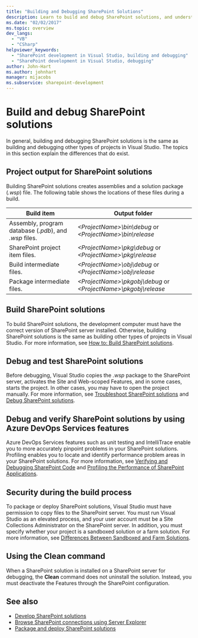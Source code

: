 ```yaml
---
title: "Building and Debugging SharePoint Solutions"
description: Learn to build and debug SharePoint solutions, and understand how it's different from building and debugging other types of projects in Visual Studio.
ms.date: "02/02/2017"
ms.topic: overview
dev_langs:
  - "VB"
  - "CSharp"
helpviewer_keywords:
  - "SharePoint development in Visual Studio, building and debugging"
  - "SharePoint development in Visual Studio, debugging"
author: John-Hart
ms.author: johnhart
manager: mijacobs
ms.subservice: sharepoint-development
---
```

# Build and debug SharePoint solutions

  In general, building and debugging SharePoint solutions is the same as building and debugging other types of projects in Visual Studio. The topics in this section explain the differences that do exist.

## Project output for SharePoint solutions
 Building SharePoint solutions creates assemblies and a solution package (*.wsp*) file. The following table shows the locations of these files during a build.

|Build item|Output folder|
|----------------|-------------------|
|Assembly, program database (*.pdb*), and *.wsp* files.|*\<ProjectName>\bin\debug* or *\<ProjectName>\bin\release*|
|SharePoint project item files.|*\<ProjectName>\pkg\debug* or *\<ProjectName>\pkg\release*|
|Build intermediate files.|*\<ProjectName>\obj\debug* or *\<ProjectName>\obj\release*|
|Package intermediate files.|*\<ProjectName>\pkgobj\debug* or *\<ProjectName>\pkgobj\release*|

## Build SharePoint solutions
 To build SharePoint solutions, the development computer must have the correct version of SharePoint server installed. Otherwise, building SharePoint solutions is the same as building other types of projects in Visual Studio. For more information, see [How to: Build SharePoint solutions](../sharepoint/how-to-build-sharepoint-solutions.md).

## Debug and test SharePoint solutions
 Before debugging, Visual Studio copies the *.wsp* package to the SharePoint server, activates the Site and Web-scoped Features, and in some cases, starts the project. In other cases, you may have to open the project manually. For more information, see [Troubleshoot SharePoint solutions](../sharepoint/troubleshooting-sharepoint-solutions.md) and [Debug SharePoint solutions](../sharepoint/debugging-sharepoint-solutions.md).

## Debug and verify SharePoint solutions by using Azure DevOps Services features
 Azure DevOps Services features such as unit testing and IntelliTrace enable you to more accurately pinpoint problems in your SharePoint solutions. Profiling enables you to locate and identify performance problem areas in your SharePoint solutions. For more information, see [Verifying and Debugging SharePoint Code](../sharepoint/verifying-and-debugging-sharepoint-code.md) and [Profiling the Performance of SharePoint Applications](../sharepoint/profiling-the-performance-of-sharepoint-applications.md).

## Security during the build process
 To package or deploy SharePoint solutions, Visual Studio must have permission to copy files to the SharePoint server. You must run Visual Studio as an elevated process, and your user account must be a Site Collections Administrator on the SharePoint server. In addition, you must specify whether your project is a sandboxed solution or a farm solution. For more information, see [Differences Between Sandboxed and Farm Solutions](../sharepoint/differences-between-sandboxed-and-farm-solutions.md).

## Using the Clean command
 When a SharePoint solution is installed on a SharePoint server for debugging, the **Clean** command does not uninstall the solution. Instead, you must deactivate the Features through the SharePoint configuration.

## See also
- [Develop SharePoint solutions](../sharepoint/developing-sharepoint-solutions.md)
- [Browse SharePoint connections using Server Explorer](../sharepoint/browsing-sharepoint-connections-using-server-explorer.md)
- [Package and deploy SharePoint solutions](../sharepoint/packaging-and-deploying-sharepoint-solutions.md)
